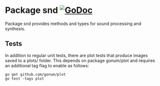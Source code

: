 # Package snd [![GoDoc](https://godoc.org/dasa.cc/snd?status.svg)](https://godoc.org/dasa.cc/snd)

Package snd provides methods and types for sound processing and synthesis.

## Tests

In addition to regular unit tests, there are plot tests that produce images
saved to a plots/ folder. This depends on package gonum/plot and requires an
additional tag flag to enable as follows:

```
go get github.com/gonum/plot
go test -tags plot
```
